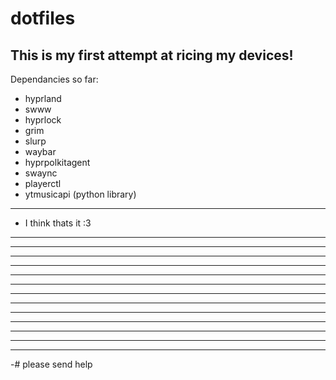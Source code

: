 # dotfiles
This is my first attempt at ricing my devices! 
---
Dependancies so far:
- hyprland
- swww
- hyprlock
- grim
- slurp
- waybar
- hyprpolkitagent
- swaync
- playerctl
- ytmusicapi (python library)
---
- I think thats it :3
---
---
---
---
---
---
---
---
---
---
---
---
---
-# please send help
